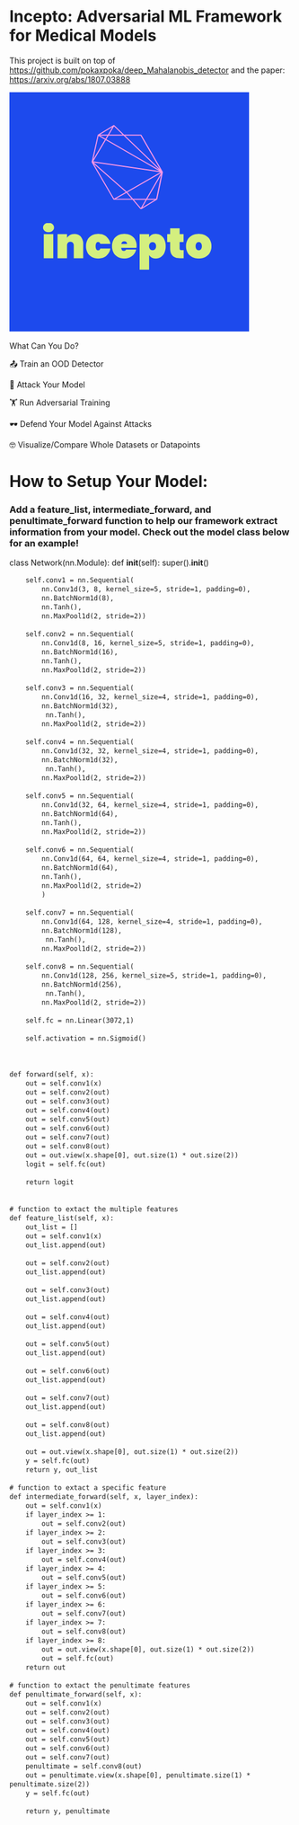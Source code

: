 # Incepto: Adversarial ML Framework for Medical Models

This project is built on top of https://github.com/pokaxpoka/deep_Mahalanobis_detector and the paper: https://arxiv.org/abs/1807.03888

![Test Image 1](logo.png)

What Can You Do?

📤  Train an OOD Detector

🔫  Attack Your Model

🏋 Run Adversarial Training

🕶 Defend Your Model Against Attacks

🤓  Visualize/Compare Whole Datasets or Datapoints

# How to Setup Your Model:

### Add a feature_list, intermediate_forward, and penultimate_forward function to help our framework extract information from your model. Check out the model class below for an example!

class Network(nn.Module):
    def __init__(self):
        super().__init__()

        self.conv1 = nn.Sequential(
            nn.Conv1d(3, 8, kernel_size=5, stride=1, padding=0),
            nn.BatchNorm1d(8),
            nn.Tanh(),
            nn.MaxPool1d(2, stride=2))

        self.conv2 = nn.Sequential(
            nn.Conv1d(8, 16, kernel_size=5, stride=1, padding=0),
            nn.BatchNorm1d(16),
            nn.Tanh(),
            nn.MaxPool1d(2, stride=2))

        self.conv3 = nn.Sequential(
            nn.Conv1d(16, 32, kernel_size=4, stride=1, padding=0),
            nn.BatchNorm1d(32),
             nn.Tanh(),
            nn.MaxPool1d(2, stride=2))

        self.conv4 = nn.Sequential(
            nn.Conv1d(32, 32, kernel_size=4, stride=1, padding=0),
            nn.BatchNorm1d(32),
             nn.Tanh(),
            nn.MaxPool1d(2, stride=2))

        self.conv5 = nn.Sequential(
            nn.Conv1d(32, 64, kernel_size=4, stride=1, padding=0),
            nn.BatchNorm1d(64),
            nn.Tanh(),
            nn.MaxPool1d(2, stride=2))

        self.conv6 = nn.Sequential(
            nn.Conv1d(64, 64, kernel_size=4, stride=1, padding=0),
            nn.BatchNorm1d(64),
            nn.Tanh(),
            nn.MaxPool1d(2, stride=2)
            )

        self.conv7 = nn.Sequential(
            nn.Conv1d(64, 128, kernel_size=4, stride=1, padding=0),
            nn.BatchNorm1d(128),
             nn.Tanh(),
            nn.MaxPool1d(2, stride=2))

        self.conv8 = nn.Sequential(
            nn.Conv1d(128, 256, kernel_size=5, stride=1, padding=0),
            nn.BatchNorm1d(256),
             nn.Tanh(),
            nn.MaxPool1d(2, stride=2))

        self.fc = nn.Linear(3072,1)

        self.activation = nn.Sigmoid()



    def forward(self, x):
        out = self.conv1(x)
        out = self.conv2(out)
        out = self.conv3(out)
        out = self.conv4(out)
        out = self.conv5(out)
        out = self.conv6(out)
        out = self.conv7(out)
        out = self.conv8(out)
        out = out.view(x.shape[0], out.size(1) * out.size(2))
        logit = self.fc(out)

        return logit


    # function to extact the multiple features
    def feature_list(self, x):
        out_list = []
        out = self.conv1(x)
        out_list.append(out)

        out = self.conv2(out)
        out_list.append(out)

        out = self.conv3(out)
        out_list.append(out)

        out = self.conv4(out)
        out_list.append(out)

        out = self.conv5(out)
        out_list.append(out)

        out = self.conv6(out)
        out_list.append(out)

        out = self.conv7(out)
        out_list.append(out)

        out = self.conv8(out)
        out_list.append(out)

        out = out.view(x.shape[0], out.size(1) * out.size(2))
        y = self.fc(out)
        return y, out_list

    # function to extact a specific feature
    def intermediate_forward(self, x, layer_index):
        out = self.conv1(x)
        if layer_index >= 1:
            out = self.conv2(out)
        if layer_index >= 2:
            out = self.conv3(out)
        if layer_index >= 3:
            out = self.conv4(out)
        if layer_index >= 4:
            out = self.conv5(out)
        if layer_index >= 5:
            out = self.conv6(out)
        if layer_index >= 6:
            out = self.conv7(out)
        if layer_index >= 7:
            out = self.conv8(out)
        if layer_index >= 8:
            out = out.view(x.shape[0], out.size(1) * out.size(2))
            out = self.fc(out)       
        return out

    # function to extact the penultimate features
    def penultimate_forward(self, x):
        out = self.conv1(x)
        out = self.conv2(out)
        out = self.conv3(out)
        out = self.conv4(out)
        out = self.conv5(out)
        out = self.conv6(out)
        out = self.conv7(out)
        penultimate = self.conv8(out)
        out = penultimate.view(x.shape[0], penultimate.size(1) * penultimate.size(2))
        y = self.fc(out)

        return y, penultimate
